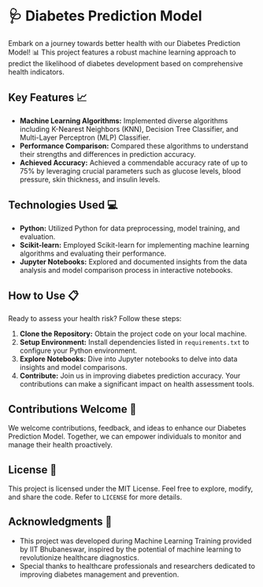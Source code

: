 # 🩺 **Diabetes Prediction Model**

Embark on a journey towards better health with our Diabetes Prediction Model! 📊 This project features a robust machine learning approach to predict the likelihood of diabetes development based on comprehensive health indicators.

## Key Features 📈
- **Machine Learning Algorithms:** Implemented diverse algorithms including K-Nearest Neighbors (KNN), Decision Tree Classifier, and Multi-Layer Perceptron (MLP) Classifier.
- **Performance Comparison:** Compared these algorithms to understand their strengths and differences in prediction accuracy.
- **Achieved Accuracy:** Achieved a commendable accuracy rate of up to 75% by leveraging crucial parameters such as glucose levels, blood pressure, skin thickness, and insulin levels.

## Technologies Used 💻
- **Python:** Utilized Python for data preprocessing, model training, and evaluation.
- **Scikit-learn:** Employed Scikit-learn for implementing machine learning algorithms and evaluating their performance.
- **Jupyter Notebooks:** Explored and documented insights from the data analysis and model comparison process in interactive notebooks.

## How to Use 📋
Ready to assess your health risk? Follow these steps:
1. **Clone the Repository:** Obtain the project code on your local machine.
2. **Setup Environment:** Install dependencies listed in `requirements.txt` to configure your Python environment.
3. **Explore Notebooks:** Dive into Jupyter notebooks to delve into data insights and model comparisons.
4. **Contribute:** Join us in improving diabetes prediction accuracy. Your contributions can make a significant impact on health assessment tools.

## Contributions Welcome 🤝
We welcome contributions, feedback, and ideas to enhance our Diabetes Prediction Model. Together, we can empower individuals to monitor and manage their health proactively.

## License 📜
This project is licensed under the MIT License. Feel free to explore, modify, and share the code. Refer to `LICENSE` for more details.

## Acknowledgments 🙌
- This project was developed during Machine Learning Training provided by IIT Bhubaneswar, inspired by the potential of machine learning to revolutionize healthcare diagnostics.
- Special thanks to healthcare professionals and researchers dedicated to improving diabetes management and prevention.
